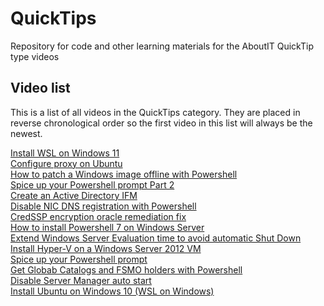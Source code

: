 # QuickTips
Repository for code and other learning materials for the AboutIT QuickTip type videos <br />

## Video list
This is a list of all videos in the QuickTips category. They are placed in reverse chronological order so the first video in this list will always be the newest. <br />

[Install WSL on Windows 11](https://youtu.be/BieiUlNSm_Y)<br/>
[Configure proxy on Ubuntu](https://youtu.be/OJLGGaJPWM8)<br/>
[How to patch a Windows image offline with Powershell](https://youtu.be/WJovyceBf7g)<br/>
[Spice up your Powershell prompt Part 2](https://youtu.be/gslN7Q_3P3I)</br>
[Create an Active Directory IFM](https://youtu.be/_C8Hilr_Jws)<br/>
[Disable NIC DNS registration with Powershell](https://youtu.be/_g-Y1ClIMMk)<br/>
[CredSSP encryption oracle remediation fix](https://youtu.be/kK-2uH-8axU)<br/>
[How to install Powershell 7 on Windows Server](https://youtu.be/073p54BcyLA)<br/>
[Extend Windows Server Evaluation time to avoid automatic Shut Down](https://youtu.be/N5AATvnUihM)<br/>
[Install Hyper-V on a Windows Server 2012 VM](https://youtu.be/er8ocGGh6mk) <br />
[Spice up your Powershell prompt](https://youtu.be/3Q5tOjdqysg) <br />
[Get Globab Catalogs and FSMO holders with Powershell](https://youtu.be/5Lw-qbIDhzw) <br />
[Disable Server Manager auto start](https://youtu.be/iyFUzt1S0Fs) <br />
[Install Ubuntu on Windows 10 (WSL on Windows)](https://youtu.be/XDvt4dIN-Mw)